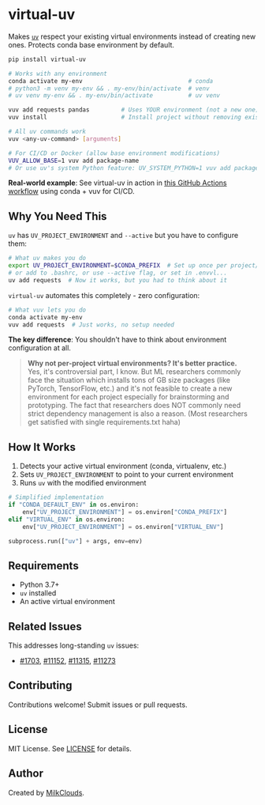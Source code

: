 # virtual-uv

Makes [`uv`](https://github.com/astral-sh/uv) respect your existing virtual environments instead of creating new ones. Protects conda base environment by default.

```sh
pip install virtual-uv

# Works with any environment
conda activate my-env                              # conda
# python3 -m venv my-env && . my-env/bin/activate  # venv
# uv venv my-env && . my-env/bin/activate          # uv venv

vuv add requests pandas         # Uses YOUR environment (not a new one)
vuv install                     # Install project without removing existing packages

# All uv commands work
vuv <any-uv-command> [arguments]

# For CI/CD or Docker (allow base environment modifications)
VUV_ALLOW_BASE=1 vuv add package-name
# Or use uv's system Python feature: UV_SYSTEM_PYTHON=1 vuv add package-name
```

**Real-world example**: See virtual-uv in action in [this GitHub Actions workflow](https://github.com/open-world-agents/open-world-agents/blob/main/.github/workflows/ci.yml) using conda + vuv for CI/CD.

## Why You Need This

`uv` has `UV_PROJECT_ENVIRONMENT` and `--active` but you have to configure them:

```sh
# What uv makes you do
export UV_PROJECT_ENVIRONMENT=$CONDA_PREFIX  # Set up once per project/shell
# or add to .bashrc, or use --active flag, or set in .envvl...
uv add requests  # Now it works, but you had to think about it
```

`virtual-uv` automates this completely - zero configuration:

```sh
# What vuv lets you do
conda activate my-env
vuv add requests  # Just works, no setup needed
```

**The key difference**: You shouldn't have to think about environment configuration at all.

> **Why not per-project virtual environments? It's better practice.**  
> Yes, it's controversial part, I know. But ML researchers commonly face the situation which installs tons of GB size packages (like PyTorch, TensorFlow, etc.) and it's not feasible to create a new environment for each project especially for brainstorming and prototyping. The fact that researchers does NOT commonly need strict dependency management is also a reason. (Most researchers get satisfied with single requirements.txt haha)

## How It Works

1. Detects your active virtual environment (conda, virtualenv, etc.)
2. Sets `UV_PROJECT_ENVIRONMENT` to point to your current environment
3. Runs `uv` with the modified environment

```python
# Simplified implementation
if "CONDA_DEFAULT_ENV" in os.environ:
    env["UV_PROJECT_ENVIRONMENT"] = os.environ["CONDA_PREFIX"]
elif "VIRTUAL_ENV" in os.environ:
    env["UV_PROJECT_ENVIRONMENT"] = os.environ["VIRTUAL_ENV"]

subprocess.run(["uv"] + args, env=env)
```

## Requirements

- Python 3.7+
- `uv` installed
- An active virtual environment

## Related Issues

This addresses long-standing `uv` issues:
- [#1703](https://github.com/astral-sh/uv/issues/1703), [#11152](https://github.com/astral-sh/uv/issues/11152), [#11315](https://github.com/astral-sh/uv/issues/11315), [#11273](https://github.com/astral-sh/uv/issues/11273)

## Contributing

Contributions welcome! Submit issues or pull requests.

## License

MIT License. See [LICENSE](LICENSE) for details.

## Author

Created by [MilkClouds](https://github.com/MilkClouds).
